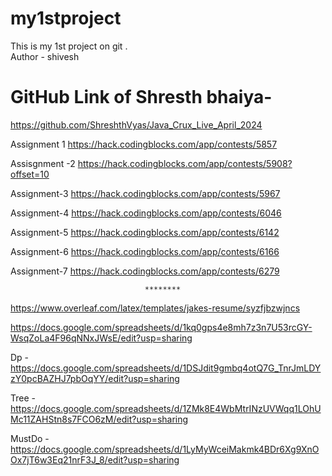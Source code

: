 # my1stproject
This is my 1st project on git .
<br>
Author - shivesh
# GitHub Link of Shresth bhaiya-
https://github.com/ShreshthVyas/Java_Crux_Live_April_2024

Assignment 1 
https://hack.codingblocks.com/app/contests/5857

Assisgnment -2
https://hack.codingblocks.com/app/contests/5908?offset=10

Assignment-3
https://hack.codingblocks.com/app/contests/5967

Assignment-4
https://hack.codingblocks.com/app/contests/6046

Assignment-5
https://hack.codingblocks.com/app/contests/6142

Assignment-6
https://hack.codingblocks.com/app/contests/6166

Assignment-7
https://hack.codingblocks.com/app/contests/6279

                                  ********


                                  
https://www.overleaf.com/latex/templates/jakes-resume/syzfjbzwjncs



https://docs.google.com/spreadsheets/d/1kq0gps4e8mh7z3n7U53rcGY-WsqZoLa4F96qNNxJWsE/edit?usp=sharing

 

Dp - https://docs.google.com/spreadsheets/d/1DSJdit9gmbq4otQ7G_TnrJmLDYzY0pcBAZHJ7pbOqYY/edit?usp=sharing

 

Tree - https://docs.google.com/spreadsheets/d/1ZMk8E4WbMtrINzUVWqq1LOhUMc11ZAHStn8s7FCO6zM/edit?usp=sharing

 

MustDo - https://docs.google.com/spreadsheets/d/1LyMyWceiMakmk4BDr6Xg9XnOOx7jT6w3Eq21nrF3J_8/edit?usp=sharing

